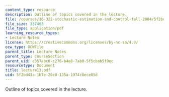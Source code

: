 ```yaml
---
content_type: resource
description: Outline of topics covered in the lecture.
file: /courses/16-322-stochastic-estimation-and-control-fall-2004/5f2bd43a1b7e20c0135a1974c8ece85d_lecture13.pdf
file_size: 337463
file_type: application/pdf
learning_resource_types:
- Lecture Notes
license: https://creativecommons.org/licenses/by-nc-sa/4.0/
ocw_type: OCWFile
parent_title: Lecture Notes
parent_type: CourseSection
parent_uid: c357abc0-c276-b4e8-7ab0-5f5cbab5f9ec
resourcetype: Document
title: lecture13.pdf
uid: 5f2bd43a-1b7e-20c0-135a-1974c8ece85d
---
```

Outline of topics covered in the lecture.